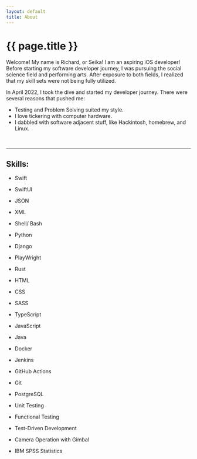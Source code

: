 ```yaml
---
layout: default
title: About
---
```

# {{ page.title }}

Welcome! My name is Richard, or Seika! I am an aspiring iOS developer! Before starting my software developer journey, I was pursuing the social science field and performing arts. After exposure to both fields, I realized that my skill sets were not being fully utilized. 

In April 2022, I took the dive and started my developer journey. There were several reasons that pushed me:
- Testing and Problem Solving suited my style. 
- I love tickering with computer hardware.
- I dabbled with software adjacent stuff, like Hackintosh, homebrew, and Linux.

<br>
<hr>

## Skills:
- Swift
- SwiftUI
- JSON
- XML

- Shell/ Bash
- Python
- Django
- PlayWright
- Rust

- HTML
- CSS
- SASS
- TypeScript
- JavaScript
- Java

- Docker
- Jenkins
- GitHub Actions
- Git
- PostgreSQL


- Unit Testing
- Functional Testing
- Test-Driven Development

- Camera Operation with Gimbal
- IBM SPSS Statistics